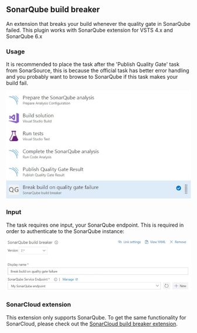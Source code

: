 ## SonarQube build breaker
An extension that breaks your build whenever the quality gate in SonarQube failed. This plugin works with SonarQube extension for VSTS 4.x and SonarQube 6.x

### Usage
It is recommended to place the task after the 'Publish Quality Gate' task from SonarSource, this is because the official task has better error handling and you probably want to browse to SonarQube if this task makes your build fail.

![](extensions/sonarqube/images/usage.png)

### Input
The task requires one input, your SonarQube endpoint. This is required in order to authenticate to the SonarQube instance:

![](extensions/sonarqube/images/input.png)

### SonarCloud extension
This extension only supports SonarQube. To get the same functionality for SonarCloud, please check out the [SonarCloud build breaker extension](https://marketplace.visualstudio.com/items?itemName=SimondeLang.sonarcloud-buildbreaker).